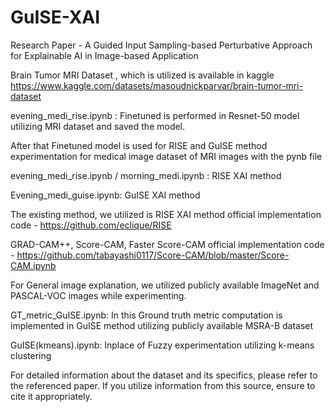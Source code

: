 # GuISE-XAI
Research Paper - A Guided Input Sampling-based Perturbative Approach for Explainable AI in Image-based Application

Brain Tumor MRI Dataset , which is utilized is available in kaggle https://www.kaggle.com/datasets/masoudnickparvar/brain-tumor-mri-dataset

evening_medi_rise.ipynb : Finetuned is performed in Resnet-50 model utilizing MRI dataset and saved the model.

After that Finetuned model is used for RISE and GuISE method experimentation for medical image dataset of MRI images with the pynb file 

evening_medi_rise.ipynb / morning_medi.ipynb : RISE XAI method

Evening_medi_guise.ipynb: GuISE XAI method

The existing method, we utilized is 
RISE XAI method official implementation code - https://github.com/eclique/RISE

GRAD-CAM++, Score-CAM, Faster Score-CAM official implementation code - https://github.com/tabayashi0117/Score-CAM/blob/master/Score-CAM.ipynb

For General image explanation, we utilized publicly available ImageNet and PASCAL-VOC images while experimenting.

GT_metric_GuISE.ipynb: In this Ground truth metric computation is implemented in GuISE method utilizing publicly available MSRA-B dataset

GuISE(kmeans).ipynb: Inplace of Fuzzy experimentation utilizing k-means clustering 

For detailed information about the dataset and its specifics, please refer to the referenced paper. If you utilize information from this source, ensure to cite it appropriately.


